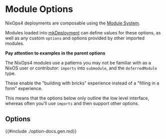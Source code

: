 # Module Options

NixOps4 deployments are composable using the [Module System](https://nixos.org/manual/nixpkgs/stable/#module-system).

Modules loaded into [mkDeployment](../lib/index.md#mkDeployment) can define values for these options, as well as any custom `options` and options provided by other imported modules.

<div class="warning">

**Pay attention to examples in the parent options**

The NixOps4 modules use a patterns you may not be familiar with as a NixOS user or contributor: `imports` into `submodule`, and the `deferredModule` type.

These enable the "building with bricks" experience instead of a "filling in a form" experience.

This means that the options below only outline the low level interface, whereas often you'll use `imports` and then support other options.

</div>

## Options

{{#include ./option-docs.gen.md}}
